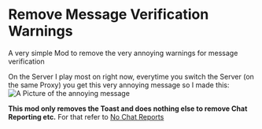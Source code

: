# Remove Message Verification Warnings

A very simple Mod to remove the very annoying warnings for message verification

On the Server I play most on right now, 
everytime you switch the Server (on the same Proxy) 
you get this very annoying message so I made this: 
\
![A Picture of the annoying message](https://i.imgur.com/E3H0p5v.png)

**This mod only removes the Toast and does nothing else to remove Chat Reporting etc.** 
For that refer to [No Chat Reports](https://modrinth.com/mod/no-chat-reports)